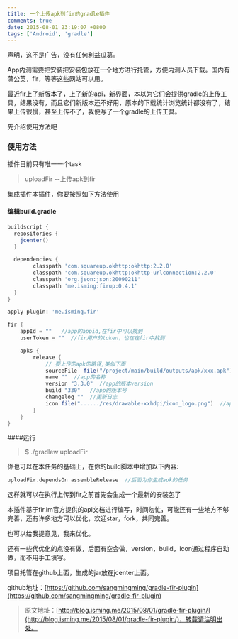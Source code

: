 ```yaml
---
title: 一个上传apk到fir的gradle插件
comments: true
date: 2015-08-01 23:19:07 +0800
tags: ['Android', 'gradle']
---
```






声明，这不是广告，没有任何利益瓜葛。

App内测需要把安装把安装包放在一个地方进行托管，方便内测人员下载。国内有蒲公英，fir，等等这些网站可以用。

最近fir上了新版本了，上了新的api，新界面，本以为它们会提供gradle的上传工具，结果没有，而且它们新版本还不好用，原本的下载统计浏览统计都没有了，结果上传很慢，甚至上传不了，我便写了一个gradle的上传工具。
<!--more-->


先介绍使用方法吧

### 使用方法

插件目前只有唯一一个task

>uploadFir  --上传apk到fir

集成插件本插件，你要按照如下方法使用

#### 编辑build.gradle

```groovy
buildscript {
  repositories {
    jcenter()
  }

  dependencies {
        classpath 'com.squareup.okhttp:okhttp:2.2.0'
        classpath 'com.squareup.okhttp:okhttp-urlconnection:2.2.0'
        classpath 'org.json:json:20090211'
        classpath 'me.isming:firup:0.4.1'
  }
}

apply plugin: 'me.isming.fir'

fir {
    appId = ""   //app的appid,在fir中可以找到
    userToken = ""  //fir用户的token，也在在fir中找到

    apks {
        release {
            // 要上传的apk的路径,类似下面
            sourceFile  file("/project/main/build/outputs/apk/xxx.apk")
            name ""  //app的名称
            version "3.3.0"  //app的版本version
            build "330"   //app的版本号
            changelog ""  //更新日志
            icon file("....../res/drawable-xxhdpi/icon_logo.png")  //app的icon的路径
        }
    }
}

```


####运行

> $ ./gradlew uploadFir


你也可以在本任务的基础上，在你的build脚本中增加以下内容:

```groovy
uploadFir.dependsOn assembleRelease  //后面为你生成apk的任务
```

这样就可以在执行上传到fir之前首先会生成一个最新的安装包了


本插件基于fir.im官方提供的api文档进行编写，时间匆忙，可能还有一些地方不够完善，还有许多地方可以优化，欢迎star，fork，共同完善。

也可以给我提意见，我来优化。

还有一些代优化的点没有做，后面有空会做，version，build，icon通过程序自动做，而不用手工填写。

项目托管在github上面，生成的jar放在jcenter上面。

github地址：[https://github.com/sangmingming/gradle-fir-plugin](https://github.com/sangmingming/gradle-fir-plugin)


>原文地址：[http://blog.isming.me/2015/08/01/gradle-fir-plugin/](http://blog.isming.me/2015/08/01/gradle-fir-plugin/)，转载请注明出处。
